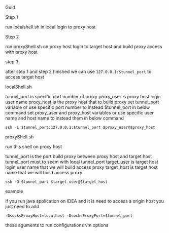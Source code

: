 Guid

Step 1

run localshell.sh in local login to proxy host

Step 2

run proxyShell.sh on proxy host login to target host and build proxy access with proxy host

step 3

after step 1 and step 2 finished we can use `127.0.0.1:$tunnel_port` to access target host


localShell.sh

tunnel_port is specific port number of proxy
proxy_user is proxy host login user name
proxy_host is the proxy host that to build proxy
set tunnel_port variable or use specific port number to instead $tunnel_port in below command
set proxy_user and proxy_host variables or use specific user name and host name to instead them in below command

`ssh -L $tunnel_port:127.0.0.1:$tunnel_port $proxy_user@$proxy_host`

proxyShell.sh

run this shell on proxy host

tunnel_port is the port build proxy between proxy host and target host
tunnel_port must to seem with local tunnel_port
target_user is target host login user name that we will build access proxy
target_host is target host name that we will build access proxy  

`ssh -D $tunnel_port $target_user@$target_host`

example

if you run java application on IDEA and it is need to access a origin host
you just need to add 

`-DsocksProxyHost=localhost -DsocksProxyPort=$tunnel_port`

these aguments to run configurations vm options  
